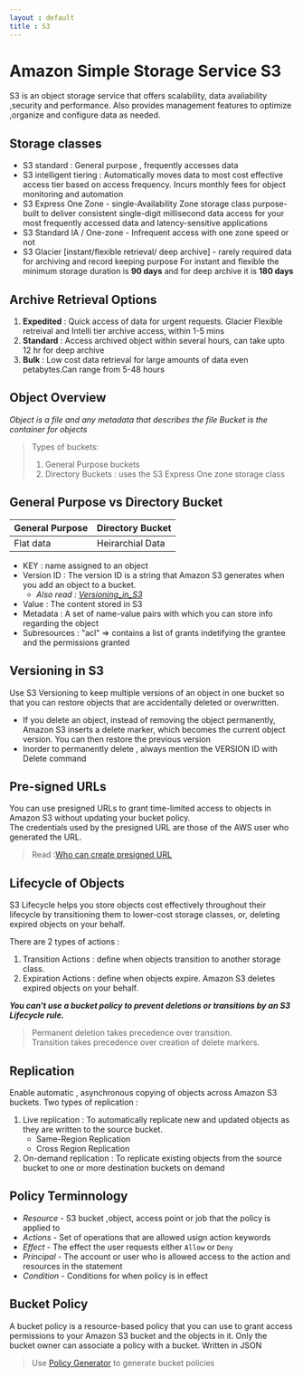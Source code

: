 ```yaml
---
layout : default
title : S3
---
```

# Amazon Simple Storage Service S3
S3 is an object storage service that offers scalability, data avaliability ,security and performance. Also provides management features to optimize ,organize and configure data as needed.
 
## Storage classes 
- S3 standard : General purpose , frequently accesses data 
- S3 intelligent tiering : Automatically moves data to most cost effective access tier based on access frequency. Incurs monthly fees for object monitoring and automation
- S3 Express One Zone - single-Availability Zone storage class purpose-built to deliver consistent single-digit millisecond data access for your most frequently accessed data and latency-sensitive applications
- S3 Standard IA / One-zone - Infrequent access with one zone speed or not
- S3 Glacier [instant/flexible retrieval/ deep archive] - rarely required data for archiving and record keeping purpose
For instant and flexible the minimum storage duration is **90 days** and for deep archive it is **180 days**

## Archive Retrieval Options 
1. **Expedited** : Quick access of data for urgent requests. Glacier Flexible retreival and Intelli tier archive access, within 1-5 mins
2. **Standard** : Access archived object within several hours, can take upto 12 hr for deep archive
3. **Bulk** : Low cost data retrieval for large amounts of data even petabytes.Can range from 5-48 hours 

## Object Overview 
*Object is a file and any metadata that describes the file*
*Bucket is the container for objects*
> Types of buckets:
> 1. General Purpose buckets 
> 2. Directory Buckets : uses the S3 Express One zone storage class

## General Purpose vs Directory Bucket

|General Purpose|Directory Bucket|
|:---------------|:----------------|
|Flat data|Heirarchial Data      |

- KEY : name assigned to an object
- Version ID :  The version ID is a string that Amazon S3 generates when you add an object to a bucket. <br>
    -  *Also read :  [Versioning_in_S3](https://docs.aws.amazon.com/AmazonS3/latest/userguide/versioning-workflows.html)*
- Value : The content stored in S3
- Metadata : A set of name-value pairs with which you can store info regarding the object
- Subresources : "acl" => contains a list of grants indetifying the grantee and the permissions granted

## Versioning in S3
Use S3 Versioning to keep multiple versions of an object in one bucket so that you can restore objects that are accidentally deleted or overwritten.

- If you delete an object, instead of removing the object permanently, Amazon S3 inserts a delete marker, which becomes the current object version. You can then restore the previous version
- Inorder to permanently delete , always mention the VERSION ID with Delete command

## Pre-signed URLs
You can use presigned URLs to grant time-limited access to objects in Amazon S3 without updating your bucket policy.<br>
The credentials used by the presigned URL are those of the AWS user who generated the URL.

>  Read :[Who can create presigned URL](https://docs.aws.amazon.com/AmazonS3/latest/userguide/using-presigned-url.html#who-presigned-url)

## Lifecycle of Objects
S3 Lifecycle helps you store objects cost effectively throughout their lifecycle by transitioning them to lower-cost storage classes, or, deleting expired objects on your behalf.

There are 2 types of actions :
1. Transition Actions :  define when objects transition to another storage class.
2. Expiration Actions : define when objects expire. Amazon S3 deletes expired objects on your behalf. 

***You can't use a bucket policy to prevent deletions or transitions by an S3 Lifecycle rule.***

> Permanent deletion takes precedence over transition.<br>
> Transition takes precedence over creation of delete markers.

## Replication 
Enable automatic , asynchronous copying of objects across Amazon S3 buckets.
Two types of replication :
1. Live replication : To automatically replicate new and updated objects as they are written to the source bucket.
    - Same-Region Replication 
    - Cross Region Replication 
2. On-demand replication :  To replicate existing objects from the source bucket to one or more destination buckets on demand

## Policy Terminnology
- *Resource* - S3 bucket ,object, access point or job that the policy is applied to 
- *Actions* - Set of operations that are allowed usign action keywords
- *Effect* - The effect the user requests either ```Allow``` or ```Deny```
- *Principal* - The account or user who is allowed access to the action and resources in the statement
- *Condition* - Conditions for when policy is in effect 
## Bucket Policy
A bucket policy is a resource-based policy that you can use to grant access permissions to your Amazon S3 bucket and the objects in it. Only the bucket owner can associate a policy with a bucket.
Written in JSON
> Use [Policy Generator](https://awspolicygen.s3.amazonaws.com/policygen.html) to generate bucket policies

